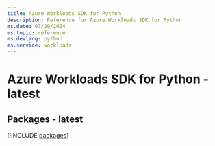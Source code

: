 ```yaml
---
title: Azure Workloads SDK for Python
description: Reference for Azure Workloads SDK for Python
ms.date: 07/29/2024
ms.topic: reference
ms.devlang: python
ms.service: workloads
---
```

# Azure Workloads SDK for Python - latest
## Packages - latest
[!INCLUDE [packages](workloads-index.md)]